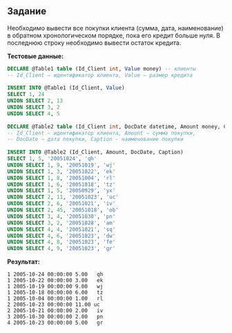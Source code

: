 ## Задание

Необходимо вывести все покупки клиента (сумма, дата, наименование) в
обратном хронологическом порядке, пока его кредит больше нуля. 
В последнюю строку необходимо вывести остаток кредита.
 
**Тестовые данные:**
 
```sql
DECLARE @Table1 table (Id_Client int, Value money) -- клиенты
-- Id_Client – идентификатор клиента, Value – размер кредита
 
INSERT INTO @Table1 (Id_Client, Value)
SELECT 1, 24
UNION SELECT 2, 13
UNION SELECT 3, 2
UNION SELECT 4, 5
 
DECLARE @Table2 table (Id_Client int, DocDate datetime, Amount money, Caption varchar(6)) -- покупки
-- Id_Client – идентификатор клиента, Amount – сумма покупки,
-- DocDate – дата покупки, Caption - наименование покупки
 
INSERT INTO @Table2 (Id_Client, Amount, DocDate, Caption)
SELECT 1, 5, '20051024', 'qh'
UNION SELECT 1, 9, '20051019', 'wj'
UNION SELECT 1, 3, '20051022', 'ek'
UNION SELECT 1, 8, '20051004', 'rl'
UNION SELECT 1, 6, '20051018', 'tz'
UNION SELECT 1, 5, '20050929', 'yx'
UNION SELECT 2, 11, '20051023', 'uc'
UNION SELECT 2, 6, '20051021', 'iv'
UNION SELECT 2, 45, '20051018', 'ob'
UNION SELECT 3, 4, '20051030', 'pn'
UNION SELECT 3, 2, '20051028', 'am'
UNION SELECT 4, 4, '20051021', 'sq'
UNION SELECT 4, 6, '20051023', 'dw'
UNION SELECT 4, 8, '20051023', 'fe'
UNION SELECT 4, 9, '20051023', 'gr'
```
**Результат:**
```
1 2005-10-24 00:00:00 5.00   qh 
1 2005-10-22 00:00:00 3.00   ek
1 2005-10-19 00:00:00 9.00   wj
1 2005-10-18 00:00:00 6.00   tz
1 2005-10-04 00:00:00 1.00   rl
2 2005-10-23 00:00:00 11.00 uc
2 2005-10-21 00:00:00 2.00   iv
3 2005-10-30 00:00:00 2.00   pn
4 2005-10-23 00:00:00 5.00   gr
